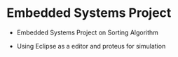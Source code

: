 # Embedded Systems Project

- Embedded Systems Project on Sorting Algorithm

- Using Eclipse as a editor and proteus for simulation
